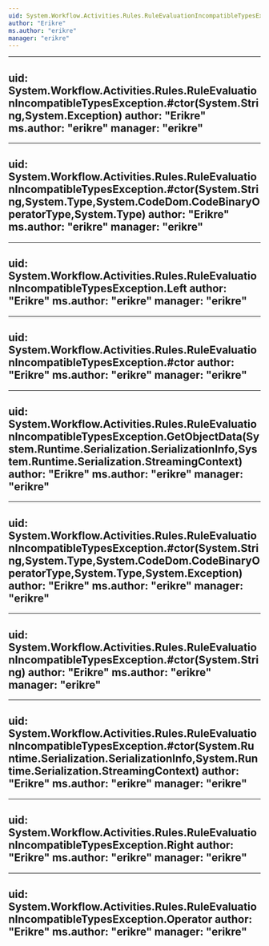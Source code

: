 ```yaml
---
uid: System.Workflow.Activities.Rules.RuleEvaluationIncompatibleTypesException
author: "Erikre"
ms.author: "erikre"
manager: "erikre"
---
```


---
uid: System.Workflow.Activities.Rules.RuleEvaluationIncompatibleTypesException.#ctor(System.String,System.Exception)
author: "Erikre"
ms.author: "erikre"
manager: "erikre"
---

---
uid: System.Workflow.Activities.Rules.RuleEvaluationIncompatibleTypesException.#ctor(System.String,System.Type,System.CodeDom.CodeBinaryOperatorType,System.Type)
author: "Erikre"
ms.author: "erikre"
manager: "erikre"
---

---
uid: System.Workflow.Activities.Rules.RuleEvaluationIncompatibleTypesException.Left
author: "Erikre"
ms.author: "erikre"
manager: "erikre"
---

---
uid: System.Workflow.Activities.Rules.RuleEvaluationIncompatibleTypesException.#ctor
author: "Erikre"
ms.author: "erikre"
manager: "erikre"
---

---
uid: System.Workflow.Activities.Rules.RuleEvaluationIncompatibleTypesException.GetObjectData(System.Runtime.Serialization.SerializationInfo,System.Runtime.Serialization.StreamingContext)
author: "Erikre"
ms.author: "erikre"
manager: "erikre"
---

---
uid: System.Workflow.Activities.Rules.RuleEvaluationIncompatibleTypesException.#ctor(System.String,System.Type,System.CodeDom.CodeBinaryOperatorType,System.Type,System.Exception)
author: "Erikre"
ms.author: "erikre"
manager: "erikre"
---

---
uid: System.Workflow.Activities.Rules.RuleEvaluationIncompatibleTypesException.#ctor(System.String)
author: "Erikre"
ms.author: "erikre"
manager: "erikre"
---

---
uid: System.Workflow.Activities.Rules.RuleEvaluationIncompatibleTypesException.#ctor(System.Runtime.Serialization.SerializationInfo,System.Runtime.Serialization.StreamingContext)
author: "Erikre"
ms.author: "erikre"
manager: "erikre"
---

---
uid: System.Workflow.Activities.Rules.RuleEvaluationIncompatibleTypesException.Right
author: "Erikre"
ms.author: "erikre"
manager: "erikre"
---

---
uid: System.Workflow.Activities.Rules.RuleEvaluationIncompatibleTypesException.Operator
author: "Erikre"
ms.author: "erikre"
manager: "erikre"
---

